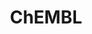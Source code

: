 ---
layout: default
bigquery: https://console.cloud.google.com/bigquery?p=patents-public-data&d=ebi_chembl&page=dataset
citation: '"The ChEMBL database in 2017." Anna Gaulton, Anne Hersey, Michał Nowotka,
  A Patrícia Bento, Jon Chambers, David Mendez, Prudence Mutowo, Francis Atkinson,
  Louisa J Bellis, Elena Cibrián-Uhalte, Mark Davies, Nathan Dedman, Anneli Karlsson,
  María Paula Magariños, John P Overington, George Papadatos, Ines Smit, Andrew R
  Leach Nucleic acids Research (2017) 45 (Database Issue), D945-D954'
contributors: European Bioinformatics Institute
cost: None
description: ChEMBL Data is a manually curated database of small molecules used in
  drug discovery, including information about existing patented drugs.
documentation: 'schema: https://www.ebi.ac.uk/chembl/db_schema


  '
last_edit: 04/09/2022, 07:36:06
location: https://console.cloud.google.com/marketplace/product/google_patents_public_datasets/chembl
maintained_by: EMBL-EBI, an outstation of European Molecular Biology Laboratory
related_publications: '

  ChEMBL: towards direct deposition of bioassay data.


  Mendez D, Gaulton A, Bento AP, Chambers J, De Veij M, Félix E, Magariños MP, Mosquera
  JF, Mutowo P, Nowotka M, Gordillo-Marañón M, Hunter F, Junco L, Mugumbate G, Rodriguez-Lopez
  M, Atkinson F, Bosc N, Radoux CJ, Segura-Cabrera A, Hersey A, Leach AR.


  — Nucleic Acids Res. 2019; 47(D1):D930-D940. doi: 10.1093/nar/gky1075

  '
schema_fields:
- entity_type
- standard_relation
- relationship
- product_id
- oral
- priority
- version
- comments
- uberon_id
- prod_pat_id
- bao_endpoint
- creation_date
- warning_description
- ap_id
- lle
- standard_text_value
- subgroup
- assay_id
- tax_id
- ddd_id
- component_synonym
- drug_substance_flag
- cl_lincs_id
- component_id
- usan_year
- ref_type
- organism
- irac_code
- l4
- ridx
- assay_source
- withdrawn_reason
- cpd_str_alert_id
- l8
- assay_organism
- ro3_pass
- assay_desc
- drugind_id
- last_active
- prediction_method
- as_id
- clo_id
- source_domain_id
- usan_stem_id
- disease_efficacy
- parent_molregno
- prodrug
- alert_name
- component_type
- molsyn_id
- domain_type
- cellosaurus_id
- record_id
- sei
- availability_type
- polymer_flag
- assay_tax_id
- parent_id
- mc_target_accession
- src_assay_id
- accession
- normal_range_max
- efo_term
- formulation_id
- withdrawn_country
- protclasssyn_id
- mol_hrac_id
- last_page
- usan_stem_definition
- ddd_comment
- withdrawn_class
- status
- mol_frac_id
- pchembl_value
- pubmed_id
- mechanism_comment
- parameter_value
- activity_id
- hbd_lipinski
- structure_type
- synonyms
- target_mapping
- assay_param_id
- cell_source_tissue
- start_position
- assay_strain
- molfile
- acd_most_bpka
- updated_by
- warning_country
- warning_id
- tissue_id
- hbd
- comp_go_id
- activity_comment
- species_group_flag
- entity_id
- title
- max_phase_for_ind
- bto_id
- downgraded
- heavy_atoms
- substrate_record_id
- src_id
- protein_class_desc
- text_value
- nda_type
- caloha_id
- parent_type
- indref_id
- curation_comment
- cx_logd
- num_ro5_violations
- toid
- mc_target_name
- delist_flag
- standard_inchi_key
- result_flag
- domain_name
- doc_id
- alogp
- pathway_id
- rtb
- standard_units
- indication_class
- stat
- molecule_type
- level1_description
- smarts
- country
- targrel_id
- ref_id
- molecular_species
- cx_logp
- target_type
- chebi_par_id
- l1
- warning_class
- l3
- route
- src_compound_id
- aromatic_rings
- db_source
- uo_units
- related_tid
- orig_description
- class_level
- bei
- updated_on
- assay_cell_type
- stem_class
- assay_tissue
- path
- doc_type
- aspect
- submission_date
- published_type
- standard_flag
- action_type
- relation
- year
- full_mwt
- set_name
- alert_set_id
- level3
- compsyn_id
- site_residues
- sequence
- frac_code
- res_stem_id
- type
- parameter_type
- ddd_value
- targcomp_id
- class_type
- job_id
- withdrawn_flag
- predbind_id
- cell_id
- mc_organism
- activity_count
- bao_id
- standard_type
- natural_product
- mc_target_type
- approval_date
- upper_value
- journal
- full_molformula
- drug_product_flag
- pathway_key
- data_validity_comment
- compound_name
- abstract
- standard_inchi
- label
- compound_key
- alert_id
- idx
- rgid
- hba
- assay_subcellular_fraction
- mecref_id
- canonical_smiles
- major_class
- biocomp_id
- authors
- binding_site_comment
- isoform
- confidence
- mesh_id
- ddd_admr
- mutation
- drug_record_id
- assay_class_id
- acd_logp
- description
- src_description
- warnref_id
- l6
- doi
- dosed_ingredient
- variant_id
- topical
- patent_no
- standard_value
- molecular_mechanism
- source
- therapeutic_flag
- ddd_units
- actsm_id
- domain_description
- le
- withdrawn_year
- sitecomp_id
- level4_description
- publication_number
- log_id
- std_act_id
- direct_interaction
- cell_description
- syn_type
- met_comment
- level5
- parenteral
- cx_most_bpka
- company
- who_name
- level1
- met_id
- relationship_desc
- level4
- go_id
- mechanism_of_action
- acd_most_apka
- cell_name
- site_name
- usan_stem
- num_lipinski_ro5_violations
- db_version
- cidx
- acd_logd
- max_phase
- relationship_type
- assay_test_type
- mw_freebase
- short_name
- stem
- hrac_code
- homologue
- cx_most_apka
- hba_lipinski
- innovator_company
- atc_code
- name
- mc_tax_id
- met_conversion
- psa
- irac_class_id
- site_id
- published_units
- bao_format
- confidence_score
- assay_category
- helm_notation
- l5
- mw_monoisotopic
- warning_type
- target_desc
- frac_class_id
- aidx
- comp_class_id
- tid_fixed
- annotation
- level2
- sequence_md5sum
- research_stem
- metabolite_record_id
- metref_id
- patent_id
- chirality
- curated_by
- l7
- ref_url
- level3_description
- protein_class_id
- l2
- hrac_class_id
- issue
- units
- mesh_heading
- qed_weighted
- previous_company
- warning_year
- tid
- qudt_units
- patent_use_code
- strength
- active_ingredient
- level2_description
- mol_irac_id
- cell_source_organism
- src_short_name
- active_molregno
- published_value
- usan_substem
- definition
- selectivity_comment
- dosage_form
- chembl_id
- enzyme_tid
- cell_source_tax_id
- inorganic_flag
- cell_ontology_id
- mec_id
- enzyme_name
- num_alerts
- ingredient
- patent_expire_date
- ad_type
- pref_name
- volume
- applicant_full_name
- potential_duplicate
- domain_id
- assay_type
- value
- first_in_class
- smid
- end_position
- tbl
- black_box_warning
- mol_atc_id
- oc_id
- parent_go_id
- who_extra
- standard_upper_value
- published_relation
- ass_cls_map_id
- efo_id
- trade_name
- co_stem_id
- compd_id
- molregno
- first_approval
- protein_class_synonym
- normal_range_min
- first_page
shortname: chembl
tags:
- biotechnology
- health
- chemical
- bioinformatics
- medical
terms_of_use: CC BY-SA 3.0
title: ChEMBL
uuid: e232a192-965c-4ec9-904c-155b6dfe56c5
---